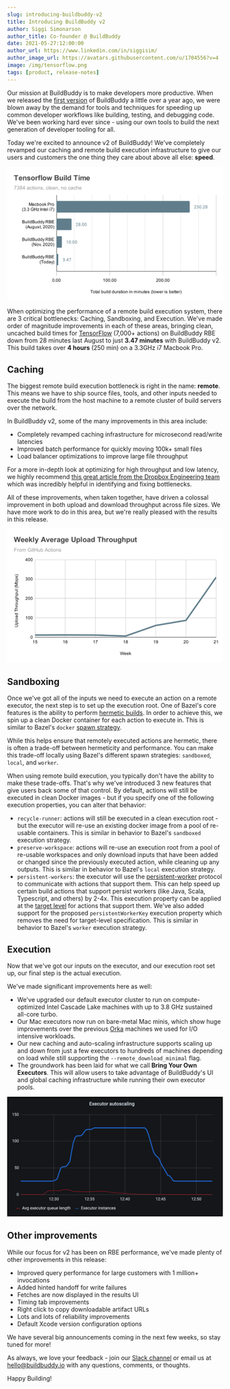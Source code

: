 ```yaml
---
slug: introducing-buildbuddy-v2
title: Introducing BuildBuddy v2
author: Siggi Simonarson
author_title: Co-founder @ BuildBuddy
date: 2021-05-27:12:00:00
author_url: https://www.linkedin.com/in/siggisim/
author_image_url: https://avatars.githubusercontent.com/u/1704556?v=4
image: /img/tensorflow.png
tags: [product, release-notes]
---
```


Our mission at BuildBuddy is to make developers more productive. When we released the [first version](https://blog.buildbuddy.io/blog/meet-buildbuddy) of BuildBuddy a little over a year ago, we were blown away by the demand for tools and techniques for speeding up common developer workflows like building, testing, and debugging code. We've been working hard ever since - using our own tools to build the next generation of developer tooling for all.

Today we're excited to announce v2 of BuildBuddy! We've completely revamped our caching and remote build execution infrastructure to give our users and customers the one thing they care about above all else: **speed**.

![](../static/img/blog/tensorflow.svg)

When optimizing the performance of a remote build execution system, there are 3 critical bottlenecks: Caching, Sandboxing, and Execution. We've made order of magnitude improvements in each of these areas, bringing clean, uncached build times for [TensorFlow](https://github.com/tensorflow/tensorflow) (7,000+ actions) on BuildBuddy RBE down from 28 minutes last August to just **3.47 minutes** with BuildBuddy v2. This build takes over **4 hours** (250 min) on a 3.3GHz i7 Macbook Pro.

## Caching

The biggest remote build execution bottleneck is right in the name: **remote**. This means we have to ship source files, tools, and other inputs needed to execute the build from the host machine to a remote cluster of build servers over the network.

In BuildBuddy v2, some of the many improvements in this area include:

- Completely revamped caching infrastructure for microsecond read/write latencies
- Improved batch performance for quickly moving 100k+ small files
- Load balancer optimizations to improve large file throughput

For a more in-depth look at optimizing for high throughput and low latency, we highly recommend [this great article from the Dropbox Engineering team](https://dropbox.tech/infrastructure/optimizing-web-servers-for-high-throughput-and-low-latency) which was incredibly helpful in identifying and fixing bottlenecks.

All of these improvements, when taken together, have driven a colossal improvement in both upload and download throughput across file sizes. We have more work to do in this area, but we're really pleased with the results in this release.

![](../static/img/blog/upload_throughput.svg)

## Sandboxing

Once we've got all of the inputs we need to execute an action on a remote executor, the next step is to set up the execution root. One of Bazel's core features is the ability to perform [hermetic builds](https://georgi.hristozov.net/2020/11/01/the-power-of-hermetic-builds). In order to achieve this, we spin up a clean Docker container for each action to execute in. This is similar to Bazel's `docker` [spawn strategy](https://docs.bazel.build/versions/master/remote-execution-sandbox.html).

While this helps ensure that remotely executed actions are hermetic, there is often a trade-off between hermeticity and performance. You can make this trade-off locally using Bazel's different spawn strategies: `sandboxed`, `local`, and `worker`.

When using remote build execution, you typically don't have the ability to make these trade-offs. That's why we've introduced 3 new features that give users back some of that control. By default, actions will still be executed in clean Docker images - but if you specify one of the following execution properties, you can alter that behavior:

- `recycle-runner`: actions will still be executed in a clean execution root - but the executor will re-use an existing docker image from a pool of re-usable containers. This is similar in behavior to Bazel's `sandboxed` execution strategy.
- `preserve-workspace`: actions will re-use an execution root from a pool of re-usable workspaces and only download inputs that have been added or changed since the previously executed action, while cleaning up any outputs. This is similar in behavior to Bazel's `local` execution strategy.
- `persistent-workers`: the executor will use the [persistent-worker](https://docs.bazel.build/versions/master/persistent-workers.html) protocol to communicate with actions that support them. This can help speed up certain build actions that support persist workers (like Java, Scala, Typescript, and others) by 2-4x. This execution property can be applied at the [target level](https://docs.buildbuddy.io/docs/rbe-pools#target-level) for actions that support them. We've also added support for the proposed `persistentWorkerKey` execution property which removes the need for target-level specification. This is similar in behavior to Bazel's `worker` execution strategy.

## Execution

Now that we've got our inputs on the executor, and our execution root set up, our final step is the actual execution.

We've made significant improvements here as well:

- We've upgraded our default executor cluster to run on compute-optimized Intel Cascade Lake machines with up to 3.8 GHz sustained all-core turbo.
- Our Mac executors now run on bare-metal Mac minis, which show huge improvements over the previous [Orka](https://www.macstadium.com/orka) machines we used for I/O intensive workloads.
- Our new caching and auto-scaling infrastructure supports scaling up and down from just a few executors to hundreds of machines depending on load while still supporting the `--remote_download_minimal` flag.
- The groundwork has been laid for what we call **Bring Your Own Executors**. This will allow users to take advantage of BuildBuddy's UI and global caching infrastructure while running their own executor pools.

![](../static/img/blog/autoscaling.png)

## Other improvements

While our focus for v2 has been on RBE performance, we've made plenty of other improvements in this release:

- Improved query performance for large customers with 1 million+ invocations
- Added hinted handoff for write failures
- Fetches are now displayed in the results UI
- Timing tab improvements
- Right click to copy downloadable artifact URLs
- Lots and lots of reliability improvements
- Default Xcode version configuration options

We have several big announcements coming in the next few weeks, so stay tuned for more!

As always, we love your feedback - join our [Slack channel](https://slack.buildbuddy.io) or email us at <hello@buildbuddy.io> with any questions, comments, or thoughts.

Happy Building!
